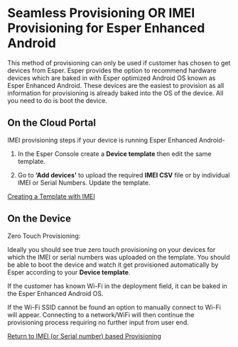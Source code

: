 # Seamless Provisioning OR IMEI Provisioning for Esper Enhanced Android

This method of provisioning can only be used if customer has chosen to get devices from Esper. Esper provides the option to recommend hardware devices which are baked in with Esper optimized Android OS known as Esper Enhanced Android. These devices are the easiest to provision as all information for provisioning is already baked into the OS of the device. All you need to do is boot the device.

## On the Cloud Portal

IMEI provisioning steps if your device is running Esper Enhanced Android-

1.  In the Esper Console create a **Device template** then edit the same template.

2.  Go to **‘Add devices’** to upload the required **IMEI CSV** file or by individual IMEI or Serial Numbers. Update the template.


[Creating a Template with IMEI](../../../device-template/imei-provisioning-template/index.md)

## On the Device

Zero Touch Provisioning:

Ideally you should see true zero touch provisioning on your devices for which the IMEI or serial numbers was uploaded on the template. You should be able to boot the device and watch it get provisioned automatically by Esper according to your **Device template**.

If the customer has known Wi-Fi in the deployment field, it can be baked in the Esper Enhanced Android OS.

If the Wi-Fi SSID cannot be found an option to manually connect to Wi-Fi will appear. Connecting to a network/WiFi will then continue the provisioning process requiring no further input from user end.

[Return to IMEI (or Serial number) based Provisioning](../index.md)
